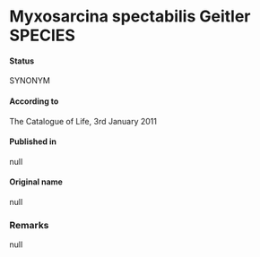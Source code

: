 # Myxosarcina spectabilis Geitler SPECIES

#### Status
SYNONYM

#### According to
The Catalogue of Life, 3rd January 2011

#### Published in
null

#### Original name
null

### Remarks
null
